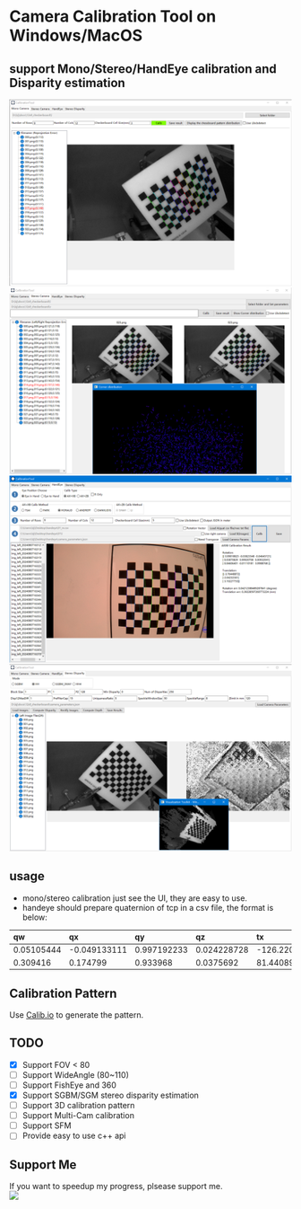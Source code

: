# Camera Calibration Tool on Windows/MacOS
## support Mono/Stereo/HandEye calibration and Disparity estimation
![screenshot_mono](elements/screenshot1.png)  
![screenshot_stereo](elements/screenshot2.png) 
![screenshot_handeye](elements/screenshot3.png) 
![screenshot_disparity](elements/screenshot4.png)
## usage
* mono/stereo calibration just see the UI, they are easy to use.  
* handeye should prepare quaternion of tcp in a csv file, the format is below:  

|qw        |qx        |qy        |qz        |tx        |ty        |tz        |
|:---------|:---------|:---------|:---------|:---------|:---------|:---------|
|0.05105444|-0.049133111|0.997192233|0.024228728|-126.2206137|-161.8086994|-1045.676351|
|0.309416| 0.174799| 0.933968| 0.0375692| 81.44089508| 524.9368896| -546.3361816|

## Calibration Pattern
Use [Calib.io](https://calib.io/pages/camera-calibration-pattern-generator) to generate the pattern.
## TODO
- [x]   Support FOV < 80
- [ ]   Support WideAngle (80~110)
- [ ]   Support FishEye and 360
- [x]   Support SGBM/SGM stereo disparity estimation
- [ ]   Support 3D calibration pattern
- [ ]   Support Multi-Cam calibration
- [ ]   Support SFM
- [ ]   Provide easy to use c++ api
## Support Me
If you want to speedup my progress, plsease support me.  
<a href="https://www.buymeacoffee.com/winafoxq"><img src="https://img.buymeacoffee.com/button-api/?text=Buy me a coffee&emoji=&slug=winafoxq&button_colour=FFDD00&font_colour=000000&font_family=Cookie&outline_colour=000000&coffee_colour=ffffff" /></a>
